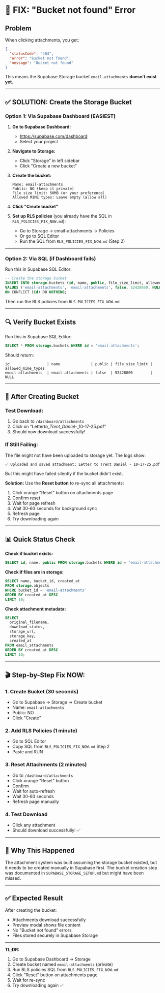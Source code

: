 # 🚨 FIX: "Bucket not found" Error

## Problem

When clicking attachments, you get:

```json
{
  "statusCode": "404",
  "error": "Bucket not found",
  "message": "Bucket not found"
}
```

This means the Supabase Storage bucket `email-attachments` **doesn't exist yet**.

---

## ✅ SOLUTION: Create the Storage Bucket

### Option 1: Via Supabase Dashboard (EASIEST)

1. **Go to Supabase Dashboard:**
   - https://supabase.com/dashboard
   - Select your project

2. **Navigate to Storage:**
   - Click "Storage" in left sidebar
   - Click "Create a new bucket"

3. **Create the bucket:**

   ```
   Name: email-attachments
   Public: NO (keep it private)
   File size limit: 50MB (or your preference)
   Allowed MIME types: Leave empty (allow all)
   ```

4. **Click "Create bucket"**

5. **Set up RLS policies** (you already have the SQL in `RLS_POLICIES_FIX_NOW.md`):
   - Go to Storage → email-attachments → Policies
   - Or go to SQL Editor
   - Run the SQL from `RLS_POLICIES_FIX_NOW.md` (Step 2)

---

### Option 2: Via SQL (if Dashboard fails)

Run this in Supabase SQL Editor:

```sql
-- Create the storage bucket
INSERT INTO storage.buckets (id, name, public, file_size_limit, allowed_mime_types)
VALUES ('email-attachments', 'email-attachments', false, 52428800, NULL)
ON CONFLICT (id) DO NOTHING;
```

Then run the RLS policies from `RLS_POLICIES_FIX_NOW.md`.

---

## 🔍 Verify Bucket Exists

Run this in Supabase SQL Editor:

```sql
SELECT * FROM storage.buckets WHERE id = 'email-attachments';
```

Should return:

```
id                 | name              | public | file_size_limit | allowed_mime_types
email-attachments  | email-attachments | false  | 52428800        | NULL
```

---

## 🎯 After Creating Bucket

### Test Download:

1. Go back to `/dashboard/attachments`
2. Click on "Letter*to_Trent_Daniel*-\_10-17-25.pdf"
3. Should now download successfully!

### If Still Failing:

The file might not have been uploaded to storage yet. The logs show:

```
✅ Uploaded and saved attachment: Letter to Trent Daniel - 10-17-25.pdf
```

But this might have failed silently if the bucket didn't exist.

**Solution:** Use the **Reset button** to re-sync all attachments:

1. Click orange "Reset" button on attachments page
2. Confirm reset
3. Wait for page refresh
4. Wait 30-60 seconds for background sync
5. Refresh page
6. Try downloading again

---

## 📊 Quick Status Check

**Check if bucket exists:**

```sql
SELECT id, name, public FROM storage.buckets WHERE id = 'email-attachments';
```

**Check if files are in storage:**

```sql
SELECT name, bucket_id, created_at
FROM storage.objects
WHERE bucket_id = 'email-attachments'
ORDER BY created_at DESC
LIMIT 10;
```

**Check attachment metadata:**

```sql
SELECT
  original_filename,
  download_status,
  storage_url,
  storage_key,
  created_at
FROM email_attachments
ORDER BY created_at DESC
LIMIT 10;
```

---

## 🎬 Step-by-Step Fix NOW:

### 1. Create Bucket (30 seconds)

- Go to Supabase → Storage → Create bucket
- Name: `email-attachments`
- Public: NO
- Click "Create"

### 2. Add RLS Policies (1 minute)

- Go to SQL Editor
- Copy SQL from `RLS_POLICIES_FIX_NOW.md` Step 2
- Paste and RUN

### 3. Reset Attachments (2 minutes)

- Go to `/dashboard/attachments`
- Click orange "Reset" button
- Confirm
- Wait for auto-refresh
- Wait 30-60 seconds
- Refresh page manually

### 4. Test Download

- Click any attachment
- Should download successfully! ✅

---

## 🐛 Why This Happened

The attachment system was built assuming the storage bucket existed, but it needs to be created manually in Supabase first. The bucket creation step was documented in `SUPABASE_STORAGE_SETUP.md` but might have been missed.

---

## ✅ Expected Result

After creating the bucket:

- Attachments download successfully
- Preview modal shows file content
- No "Bucket not found" errors
- Files stored securely in Supabase Storage

---

**TL;DR:**

1. Go to Supabase Dashboard → Storage
2. Create bucket named `email-attachments` (private)
3. Run RLS policies SQL from `RLS_POLICIES_FIX_NOW.md`
4. Click "Reset" button on attachments page
5. Wait for re-sync
6. Try downloading again ✅


